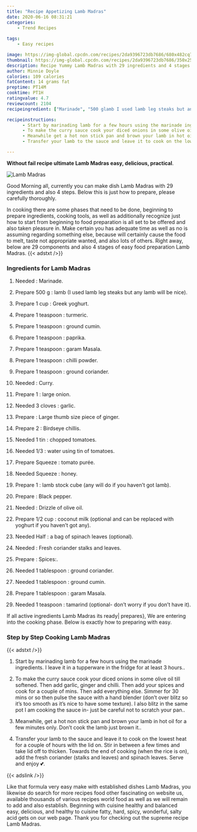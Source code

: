 ```yaml
---
title: "Recipe Appetizing Lamb Madras"
date: 2020-06-16 08:31:21
categories:
    - Trend Recipes
    
tags:
    - Easy recipes

image: https://img-global.cpcdn.com/recipes/2da9396723db7686/680x482cq70/lamb-madras-recipe-main-photo.jpg
thumbnail: https://img-global.cpcdn.com/recipes/2da9396723db7686/350x250cq70/lamb-madras-recipe-main-photo.jpg
description: Recipe Yummy Lamb Madras with 29 ingredients and 4 stages of easy cooking.
author: Minnie Doyle
calories: 109 calories
fatContent: 14 grams fat
preptime: PT14M
cooktime: PT1H
ratingvalue: 4.7
reviewcount: 2104
recipeingredient: ["Marinade", "500 glamb I used lamb leg steaks but any lamb will be nice", "1 cupGreek yoghurt", "1 teaspoonturmeric", "1 teaspoonground cumin", "1 teaspoonpaprika", "1 teaspoongaram Masala", "1 teaspoonchilli powder", "1 teaspoonground coriander", "Curry", "1large onion", "3 clovesgarlic", "Large thumb size piece of ginger", "2Birdseye chillis", "1 tinchopped tomatoes", "1/3water using tin of tomatoes", "Squeezetomato pure", "Squeezehoney", "1lamb stock cube any will do if you havent got lamb", "Black pepper", "Drizzle of olive oil", "1/2 cupcoconut milk optional and can be replaced with yoghurt if you havent got any", "Halfa bag of spinach leaves optional", "Fresh coriander stalks and leaves", "Spices", "1 tablespoonground coriander", "1 tablespoonground cumin", "1 tablespoongaram Masala", "1 teaspoontamarind optional dont worry if you dont have it"]

recipeinstructions: 
      - Start by marinading lamb for a few hours using the marinade ingredients I leave it in a tupperware in the fridge for at least 3 hours 
      - To make the curry sauce cook your diced onions in some olive oil till softened Then add garlic ginger and chilli Then add your spices and cook for a couple of mins Then add everything else Simmer for 30 mins or so then pulse the sauce with a hand blender dont over blitz so its too smooth as its nice to have some texture I also blitz in the same pot I am cooking the sauce in just be careful not to scratch your pan 
      - Meanwhile get a hot non stick pan and brown your lamb in hot oil for a few minutes only Dont cook the lamb just brown it 
      - Transfer your lamb to the sauce and leave it to cook on the lowest heat for a couple of hours with the lid on Stir in between a few times and take lid off to thicken Towards the end of cooking when the rice is on add the fresh coriander stalks and leaves and spinach leaves Serve and enjoy 

---
```




**Without fail recipe ultimate Lamb Madras easy, delicious, practical**. 


![Lamb Madras](https://img-global.cpcdn.com/recipes/2da9396723db7686/680x482cq70/lamb-madras-recipe-main-photo.jpg "Lamb Madras")




Good Morning all, currently you can make dish Lamb Madras with 29 ingredients and also 4 steps. Below this is just how to prepare, please carefully thoroughly.

In cooking there are some phases that need to be done, beginning to prepare ingredients, cooking tools, as well as additionally recognize just how to start from beginning to food preparation is all set to be offered and also taken pleasure in. Make certain you has adequate time as well as no is assuming regarding something else, because will certainly cause the food to melt, taste not appropriate wanted, and also lots of others. Right away, below are 29 components and also 4 stages of easy food preparation Lamb Madras.
{{< adstxt />}}

### Ingredients for Lamb Madras


1. Needed  : Marinade.

1. Prepare 500 g : lamb (I used lamb leg steaks but any lamb will be nice).

1. Prepare 1 cup : Greek yoghurt.

1. Prepare 1 teaspoon : turmeric.

1. Prepare 1 teaspoon : ground cumin.

1. Prepare 1 teaspoon : paprika.

1. Prepare 1 teaspoon : garam Masala.

1. Prepare 1 teaspoon : chilli powder.

1. Prepare 1 teaspoon : ground coriander.

1. Needed  : Curry.

1. Prepare 1 : large onion.

1. Needed 3 cloves : garlic.

1. Prepare  : Large thumb size piece of ginger.

1. Prepare 2 : Birdseye chillis.

1. Needed 1 tin : chopped tomatoes.

1. Needed 1/3 : water using tin of tomatoes.

1. Prepare Squeeze : tomato purée.

1. Needed Squeeze : honey.

1. Prepare 1 : lamb stock cube (any will do if you haven’t got lamb).

1. Prepare  : Black pepper.

1. Needed  : Drizzle of olive oil.

1. Prepare 1/2 cup : coconut milk (optional and can be replaced with yoghurt if you haven’t got any).

1. Needed Half : a bag of spinach leaves (optional).

1. Needed  : Fresh coriander stalks and leaves.

1. Prepare  : Spices:.

1. Needed 1 tablespoon : ground coriander.

1. Needed 1 tablespoon : ground cumin.

1. Prepare 1 tablespoon : garam Masala.

1. Needed 1 teaspoon : tamarind (optional- don’t worry if you don’t have it).



If all active ingredients Lamb Madras its ready| prepares}, We are entering into the cooking phase. Below is exactly how to preparing with easy.

### Step by Step Cooking Lamb Madras

{{< adstxt />}}


1. Start by marinading lamb for a few hours using the marinade ingredients. I leave it in a tupperware in the fridge for at least 3 hours..



1. To make the curry sauce cook your diced onions in some olive oil till softened. Then add garlic, ginger and chilli. Then add your spices and cook for a couple of mins. Then add everything else. Simmer for 30 mins or so then pulse the sauce with a hand blender (don’t over blitz so it’s too smooth as it’s nice to have some texture). I also blitz in the same pot I am cooking the sauce in- just be careful not to scratch your pan..



1. Meanwhile, get a hot non stick pan and brown your lamb in hot oil for a few minutes only. Don’t cook the lamb just brown it..



1. Transfer your lamb to the sauce and leave it to cook on the lowest heat for a couple of hours with the lid on. Stir in between a few times and take lid off to thicken. Towards the end of cooking (when the rice is on), add the fresh coriander (stalks and leaves) and spinach leaves. Serve and enjoy 💕.





{{< adslink />}}

Like that formula very easy make with established dishes Lamb Madras, you likewise do search for more recipes food other fascinating on website us, available thousands of various recipes world food as well as we will remain to add and also establish. Beginning with cuisine healthy and balanced easy, delicious, and healthy to cuisine fatty, hard, spicy, wonderful, salty acid gets on our web page. Thank you for checking out the supreme recipe Lamb Madras.
